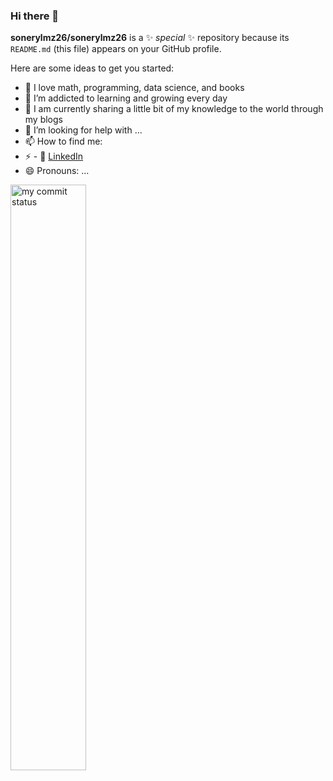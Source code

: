 ### Hi there 👋


**sonerylmz26/sonerylmz26** is a ✨ _special_ ✨ repository because its `README.md` (this file) appears on your GitHub profile.

Here are some ideas to get you started:

- 🔭 I love math, programming, data science, and books
- 🌱 I’m addicted to learning and growing every day
- 👯 I am currently sharing a little bit of my knowledge to the world through my blogs
- 🤔 I’m looking for help with ...
- 📫 How to find me: 
- ⚡  - :office: [LinkedIn](https://www.linkedin.com/in/nathancolton/)
- 😄 Pronouns: ...
 <img src="https://github-readme-streak-stats.herokuapp.com/?user=nathanColton&theme=chartreuse-dark" alt="my commit status" width="49%" />



